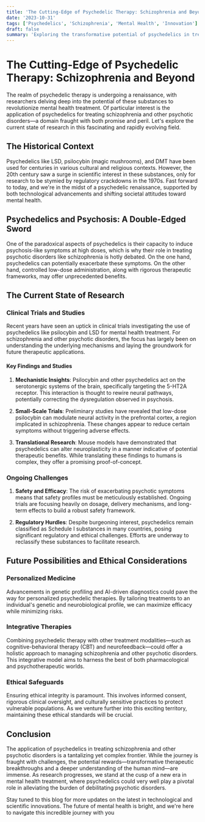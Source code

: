 ```yaml
---
title: 'The Cutting-Edge of Psychedelic Therapy: Schizophrenia and Beyond'
date: '2023-10-31'
tags: ['Psychedelics', 'Schizophrenia', 'Mental Health', 'Innovation']
draft: false
summary: 'Exploring the transformative potential of psychedelics in treating schizophrenia and other psychotic disorders. Discover the latest research, groundbreaking studies, and future possibilities in this exciting realm of mental health treatment.'
---
```


# The Cutting-Edge of Psychedelic Therapy: Schizophrenia and Beyond

The realm of psychedelic therapy is undergoing a renaissance, with researchers delving deep into the potential of these substances to revolutionize mental health treatment. Of particular interest is the application of psychedelics for treating schizophrenia and other psychotic disorders—a domain fraught with both promise and peril. Let's explore the current state of research in this fascinating and rapidly evolving field.

## The Historical Context

Psychedelics like LSD, psilocybin (magic mushrooms), and DMT have been used for centuries in various cultural and religious contexts. However, the 20th century saw a surge in scientific interest in these substances, only for research to be stymied by regulatory crackdowns in the 1970s. Fast forward to today, and we're in the midst of a psychedelic renaissance, supported by both technological advancements and shifting societal attitudes toward mental health.

## Psychedelics and Psychosis: A Double-Edged Sword

One of the paradoxical aspects of psychedelics is their capacity to induce psychosis-like symptoms at high doses, which is why their role in treating psychotic disorders like schizophrenia is hotly debated. On the one hand, psychedelics can potentially exacerbate these symptoms. On the other hand, controlled low-dose administration, along with rigorous therapeutic frameworks, may offer unprecedented benefits.

## The Current State of Research

### Clinical Trials and Studies

Recent years have seen an uptick in clinical trials investigating the use of psychedelics like psilocybin and LSD for mental health treatment. For schizophrenia and other psychotic disorders, the focus has largely been on understanding the underlying mechanisms and laying the groundwork for future therapeutic applications.

#### Key Findings and Studies

1. **Mechanistic Insights**: Psilocybin and other psychedelics act on the serotonergic systems of the brain, specifically targeting the 5-HT2A receptor. This interaction is thought to rewire neural pathways, potentially correcting the dysregulation observed in psychosis.

2. **Small-Scale Trials**: Preliminary studies have revealed that low-dose psilocybin can modulate neural activity in the prefrontal cortex, a region implicated in schizophrenia. These changes appear to reduce certain symptoms without triggering adverse effects.

3. **Translational Research**: Mouse models have demonstrated that psychedelics can alter neuroplasticity in a manner indicative of potential therapeutic benefits. While translating these findings to humans is complex, they offer a promising proof-of-concept.

### Ongoing Challenges

1. **Safety and Efficacy**: The risk of exacerbating psychotic symptoms means that safety profiles must be meticulously established. Ongoing trials are focusing heavily on dosage, delivery mechanisms, and long-term effects to build a robust safety framework.

2. **Regulatory Hurdles**: Despite burgeoning interest, psychedelics remain classified as Schedule I substances in many countries, posing significant regulatory and ethical challenges. Efforts are underway to reclassify these substances to facilitate research.

## Future Possibilities and Ethical Considerations

### Personalized Medicine

Advancements in genetic profiling and AI-driven diagnostics could pave the way for personalized psychedelic therapies. By tailoring treatments to an individual's genetic and neurobiological profile, we can maximize efficacy while minimizing risks.

### Integrative Therapies

Combining psychedelic therapy with other treatment modalities—such as cognitive-behavioral therapy (CBT) and neurofeedback—could offer a holistic approach to managing schizophrenia and other psychotic disorders. This integrative model aims to harness the best of both pharmacological and psychotherapeutic worlds.

### Ethical Safeguards

Ensuring ethical integrity is paramount. This involves informed consent, rigorous clinical oversight, and culturally sensitive practices to protect vulnerable populations. As we venture further into this exciting territory, maintaining these ethical standards will be crucial.

## Conclusion

The application of psychedelics in treating schizophrenia and other psychotic disorders is a tantalizing yet complex frontier. While the journey is fraught with challenges, the potential rewards—transformative therapeutic breakthroughs and a deeper understanding of the human mind—are immense. As research progresses, we stand at the cusp of a new era in mental health treatment, where psychedelics could very well play a pivotal role in alleviating the burden of debilitating psychotic disorders.

Stay tuned to this blog for more updates on the latest in technological and scientific innovations. The future of mental health is bright, and we're here to navigate this incredible journey with you
